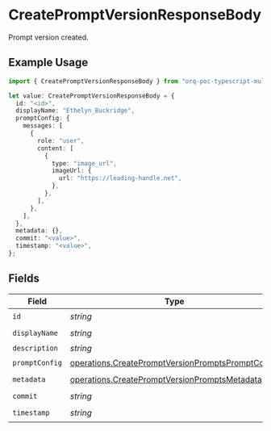 # CreatePromptVersionResponseBody

Prompt version created.

## Example Usage

```typescript
import { CreatePromptVersionResponseBody } from "orq-poc-typescript-multi-env-version/models/operations";

let value: CreatePromptVersionResponseBody = {
  id: "<id>",
  displayName: "Ethelyn_Buckridge",
  promptConfig: {
    messages: [
      {
        role: "user",
        content: [
          {
            type: "image_url",
            imageUrl: {
              url: "https://leading-handle.net",
            },
          },
        ],
      },
    ],
  },
  metadata: {},
  commit: "<value>",
  timestamp: "<value>",
};
```

## Fields

| Field                                                                                                                  | Type                                                                                                                   | Required                                                                                                               | Description                                                                                                            |
| ---------------------------------------------------------------------------------------------------------------------- | ---------------------------------------------------------------------------------------------------------------------- | ---------------------------------------------------------------------------------------------------------------------- | ---------------------------------------------------------------------------------------------------------------------- |
| `id`                                                                                                                   | *string*                                                                                                               | :heavy_check_mark:                                                                                                     | N/A                                                                                                                    |
| `displayName`                                                                                                          | *string*                                                                                                               | :heavy_check_mark:                                                                                                     | N/A                                                                                                                    |
| `description`                                                                                                          | *string*                                                                                                               | :heavy_minus_sign:                                                                                                     | N/A                                                                                                                    |
| `promptConfig`                                                                                                         | [operations.CreatePromptVersionPromptsPromptConfig](../../models/operations/createpromptversionpromptspromptconfig.md) | :heavy_check_mark:                                                                                                     | N/A                                                                                                                    |
| `metadata`                                                                                                             | [operations.CreatePromptVersionPromptsMetadata](../../models/operations/createpromptversionpromptsmetadata.md)         | :heavy_check_mark:                                                                                                     | N/A                                                                                                                    |
| `commit`                                                                                                               | *string*                                                                                                               | :heavy_check_mark:                                                                                                     | N/A                                                                                                                    |
| `timestamp`                                                                                                            | *string*                                                                                                               | :heavy_check_mark:                                                                                                     | N/A                                                                                                                    |